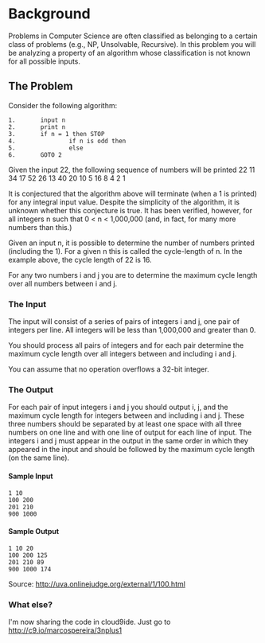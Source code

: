 # Background

Problems in Computer Science are often classified as belonging to a certain class of problems (e.g., NP, Unsolvable, Recursive). In this problem you will be analyzing a property of an algorithm whose classification is not known for all possible inputs.

## The Problem

Consider the following algorithm:

    1.       input n
    2.       print n
    3.       if n = 1 then STOP
    4.               if n is odd then   
    5.               else
    6.       GOTO 2

Given the input 22, the following sequence of numbers will be printed 22 11 34 17 52 26 13 40 20 10 5 16 8 4 2 1

It is conjectured that the algorithm above will terminate (when a 1 is printed) for any integral input value. Despite the simplicity of the algorithm, it is unknown whether this conjecture is true. It has been verified, however, for all integers n such that 0 < n < 1,000,000 (and, in fact, for many more numbers than this.)

Given an input n, it is possible to determine the number of numbers printed (including the 1). For a given n this is called the cycle-length of n. In the example above, the cycle length of 22 is 16.

For any two numbers i and j you are to determine the maximum cycle length over all numbers between i and j.


### The Input

The input will consist of a series of pairs of integers i and j, one pair of integers per line. All integers will be less than 1,000,000 and greater than 0.

You should process all pairs of integers and for each pair determine the maximum cycle length over all integers between and including i and j.

You can assume that no operation overflows a 32-bit integer.

### The Output

For each pair of input integers i and j you should output i, j, and the maximum cycle length for integers between and including i and j. These three numbers should be separated by at least one space with all three numbers on one line and with one line of output for each line of input. The integers i and j must appear in the output in the same order in which they appeared in the input and should be followed by the maximum cycle length (on the same line).

#### Sample Input

    1 10
    100 200
    201 210
    900 1000
    
#### Sample Output

    1 10 20
    100 200 125
    201 210 89
    900 1000 174
    
 
 Source:  <http://uva.onlinejudge.org/external/1/100.html>
 
### What else?
 
 I'm now sharing the code in cloud9ide. Just go to <http://c9.io/marcospereira/3nplus1>
 